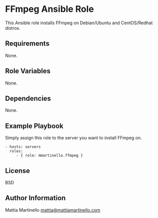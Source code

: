 FFmpeg Ansible Role
===================

This Ansible role installs FFmpeg on Debian/Ubuntu and CentOS/Redhat
distros.

Requirements
------------

None.

Role Variables
--------------

None.

Dependencies
------------

None.

Example Playbook
----------------

Simply assign this role to the server you want to install FFmpeg on.

    - hosts: servers
      roles:
         - { role: mmartinello.ffmpeg }

License
-------

BSD

Author Information
------------------

Mattia Martinello
mattia@mattiamartinello.com
